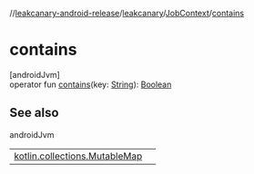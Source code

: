//[leakcanary-android-release](../../../index.md)/[leakcanary](../index.md)/[JobContext](index.md)/[contains](contains.md)

# contains

[androidJvm]\
operator fun [contains](contains.md)(key: [String](https://kotlinlang.org/api/latest/jvm/stdlib/kotlin/-string/index.html)): [Boolean](https://kotlinlang.org/api/latest/jvm/stdlib/kotlin/-boolean/index.html)

## See also

androidJvm

| | |
|---|---|
| [kotlin.collections.MutableMap](https://kotlinlang.org/api/latest/jvm/stdlib/kotlin.collections/-mutable-map/contains-key.html) |  |
